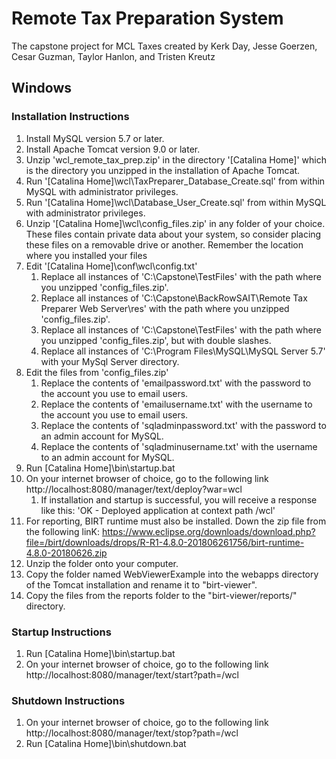 # Remote Tax Preparation System
The capstone project for MCL Taxes created by Kerk Day, Jesse Goerzen, Cesar Guzman, Taylor Hanlon, and Tristen Kreutz

## Windows
### Installation Instructions
1. Install MySQL version 5.7 or later.
2. Install Apache Tomcat version 9.0 or later.
3. Unzip 'wcl_remote_tax_prep.zip' in the directory '\[Catalina Home\]' which is the directory you unzipped in the installation of Apache Tomcat.
4. Run '\[Catalina Home\]\\wcl\\TaxPreparer_Database_Create.sql' from within MySQL with administrator privileges.
5. Run '\[Catalina Home\]\\wcl\\Database_User_Create.sql' from within MySQL with administrator privileges.
6. Unzip '\[Catalina Home\]\\wcl\\config_files.zip' in any folder of your choice. These files contain private data about your system, so consider placing these files on a removable drive or another. Remember the location where you installed your files
7. Edit '\[Catalina Home\]\\conf\\wcl\\config.txt'
    1. Replace all instances of 'C:\Capstone\TestFiles' with the path where you unzipped 'config_files.zip'.
    2. Replace all instances of 'C:\Capstone\BackRowSAIT\Remote Tax Preparer Web Server\res\' with the path where you unzipped 'config_files.zip'.
    3. Replace all instances of 'C:\\Capstone\\TestFiles' with the path where you unzipped 'config_files.zip', but with double slashes.
    4. Replace all instances of 'C:\Program Files\MySQL\MySQL Server 5.7\' with your MySql Server directory.
8. Edit the files from 'config_files.zip'
    1. Replace the contents of 'emailpassword.txt' with the password to the account you use to email users.
    2. Replace the contents of 'emailusername.txt' with the username to the account you use to email users.
    3. Replace the contents of 'sqladminpassword.txt' with the password to an admin account for MySQL.
    4. Replace the contents of 'sqladminusername.txt' with the username to an admin account for MySQL.
9. Run \[Catalina Home\]\\bin\\startup.bat
10. On your internet browser of choice, go to the following link
http://localhost:8080/manager/text/deploy?war=wcl
    1. If installation and startup is successful, you will receive a response like this:
'OK - Deployed application at context path /wcl'
11. For reporting, BIRT runtime must also be installed. Down the zip file from the following linK: https://www.eclipse.org/downloads/download.php?file=/birt/downloads/drops/R-R1-4.8.0-201806261756/birt-runtime-4.8.0-20180626.zip
12. Unzip the folder onto your computer.
13. Copy the folder named WebViewerExample into the webapps directory of the Tomcat installation and rename it to "birt-viewer".
14. Copy the files from the reports folder to the "birt-viewer/reports/" directory.

### Startup Instructions
1. Run \[Catalina Home\]\\bin\\startup.bat
2. On your internet browser of choice, go to the following link
http://localhost:8080/manager/text/start?path=/wcl

### Shutdown Instructions
1. On your internet browser of choice, go to the following link
http://localhost:8080/manager/text/stop?path=/wcl
2. Run \[Catalina Home\]\\bin\\shutdown.bat
